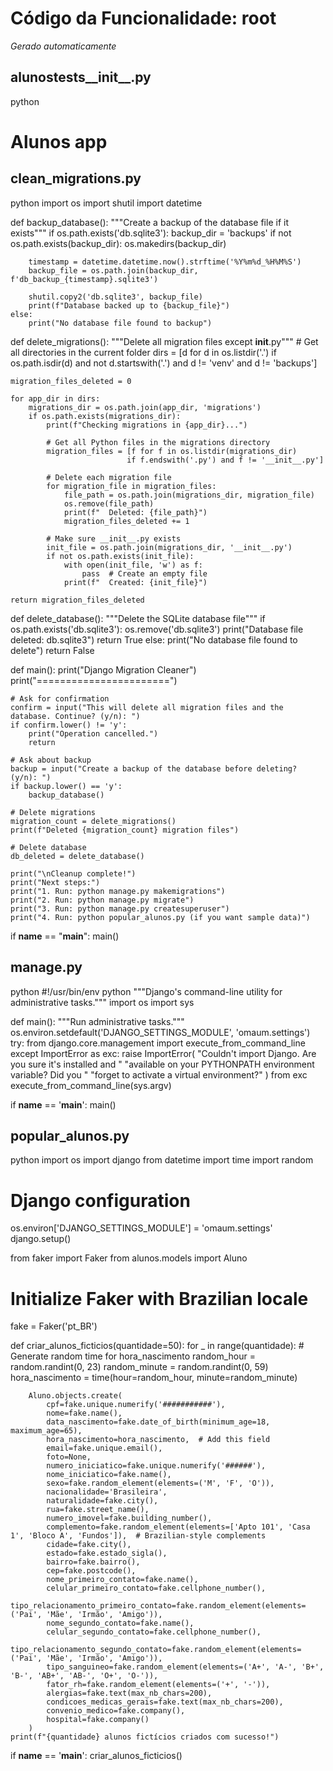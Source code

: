 # Código da Funcionalidade: root
*Gerado automaticamente*



## alunostests__init__.py

python
# Alunos app




## clean_migrations.py

python
import os
import shutil
import datetime

def backup_database():
    """Create a backup of the database file if it exists"""
    if os.path.exists('db.sqlite3'):
        backup_dir = 'backups'
        if not os.path.exists(backup_dir):
            os.makedirs(backup_dir)
        
        timestamp = datetime.datetime.now().strftime('%Y%m%d_%H%M%S')
        backup_file = os.path.join(backup_dir, f'db_backup_{timestamp}.sqlite3')
        
        shutil.copy2('db.sqlite3', backup_file)
        print(f"Database backed up to {backup_file}")
    else:
        print("No database file found to backup")

def delete_migrations():
    """Delete all migration files except __init__.py"""
    # Get all directories in the current folder
    dirs = [d for d in os.listdir('.') if os.path.isdir(d) and not d.startswith('.') and d != 'venv' and d != 'backups']
    
    migration_files_deleted = 0
    
    for app_dir in dirs:
        migrations_dir = os.path.join(app_dir, 'migrations')
        if os.path.exists(migrations_dir):
            print(f"Checking migrations in {app_dir}...")
            
            # Get all Python files in the migrations directory
            migration_files = [f for f in os.listdir(migrations_dir) 
                              if f.endswith('.py') and f != '__init__.py']
            
            # Delete each migration file
            for migration_file in migration_files:
                file_path = os.path.join(migrations_dir, migration_file)
                os.remove(file_path)
                print(f"  Deleted: {file_path}")
                migration_files_deleted += 1
                
            # Make sure __init__.py exists
            init_file = os.path.join(migrations_dir, '__init__.py')
            if not os.path.exists(init_file):
                with open(init_file, 'w') as f:
                    pass  # Create an empty file
                print(f"  Created: {init_file}")
    
    return migration_files_deleted

def delete_database():
    """Delete the SQLite database file"""
    if os.path.exists('db.sqlite3'):
        os.remove('db.sqlite3')
        print("Database file deleted: db.sqlite3")
        return True
    else:
        print("No database file found to delete")
        return False

def main():
    print("Django Migration Cleaner")
    print("=======================")
    
    # Ask for confirmation
    confirm = input("This will delete all migration files and the database. Continue? (y/n): ")
    if confirm.lower() != 'y':
        print("Operation cancelled.")
        return
    
    # Ask about backup
    backup = input("Create a backup of the database before deleting? (y/n): ")
    if backup.lower() == 'y':
        backup_database()
    
    # Delete migrations
    migration_count = delete_migrations()
    print(f"Deleted {migration_count} migration files")
    
    # Delete database
    db_deleted = delete_database()
    
    print("\nCleanup complete!")
    print("Next steps:")
    print("1. Run: python manage.py makemigrations")
    print("2. Run: python manage.py migrate")
    print("3. Run: python manage.py createsuperuser")
    print("4. Run: python popular_alunos.py (if you want sample data)")

if __name__ == "__main__":
    main()





## manage.py

python
#!/usr/bin/env python
"""Django's command-line utility for administrative tasks."""
import os
import sys


def main():
    """Run administrative tasks."""
    os.environ.setdefault('DJANGO_SETTINGS_MODULE', 'omaum.settings')
    try:
        from django.core.management import execute_from_command_line
    except ImportError as exc:
        raise ImportError(
            "Couldn't import Django. Are you sure it's installed and "
            "available on your PYTHONPATH environment variable? Did you "
            "forget to activate a virtual environment?"
        ) from exc
    execute_from_command_line(sys.argv)


if __name__ == '__main__':
    main()





## popular_alunos.py

python
import os
import django
from datetime import time
import random

# Django configuration
os.environ['DJANGO_SETTINGS_MODULE'] = 'omaum.settings'
django.setup()

from faker import Faker
from alunos.models import Aluno

# Initialize Faker with Brazilian locale
fake = Faker('pt_BR')

def criar_alunos_ficticios(quantidade=50):
    for _ in range(quantidade):
        # Generate random time for hora_nascimento
        random_hour = random.randint(0, 23)
        random_minute = random.randint(0, 59)
        hora_nascimento = time(hour=random_hour, minute=random_minute)

        Aluno.objects.create(
            cpf=fake.unique.numerify('###########'),
            nome=fake.name(),
            data_nascimento=fake.date_of_birth(minimum_age=18, maximum_age=65),
            hora_nascimento=hora_nascimento,  # Add this field
            email=fake.unique.email(),
            foto=None,
            numero_iniciatico=fake.unique.numerify('######'),
            nome_iniciatico=fake.name(),
            sexo=fake.random_element(elements=('M', 'F', 'O')),
            nacionalidade='Brasileira',
            naturalidade=fake.city(),
            rua=fake.street_name(),
            numero_imovel=fake.building_number(),
            complemento=fake.random_element(elements=['Apto 101', 'Casa 1', 'Bloco A', 'Fundos']),  # Brazilian-style complements
            cidade=fake.city(),
            estado=fake.estado_sigla(),
            bairro=fake.bairro(),
            cep=fake.postcode(),
            nome_primeiro_contato=fake.name(),
            celular_primeiro_contato=fake.cellphone_number(),
            tipo_relacionamento_primeiro_contato=fake.random_element(elements=('Pai', 'Mãe', 'Irmão', 'Amigo')),
            nome_segundo_contato=fake.name(),
            celular_segundo_contato=fake.cellphone_number(),
            tipo_relacionamento_segundo_contato=fake.random_element(elements=('Pai', 'Mãe', 'Irmão', 'Amigo')),
            tipo_sanguineo=fake.random_element(elements=('A+', 'A-', 'B+', 'B-', 'AB+', 'AB-', 'O+', 'O-')),
            fator_rh=fake.random_element(elements=('+', '-')),
            alergias=fake.text(max_nb_chars=200),
            condicoes_medicas_gerais=fake.text(max_nb_chars=200),
            convenio_medico=fake.company(),
            hospital=fake.company()
        )
    print(f"{quantidade} alunos fictícios criados com sucesso!")

if __name__ == '__main__':
    criar_alunos_ficticios()


